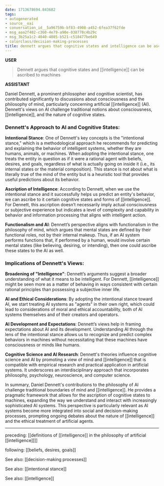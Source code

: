 ```yaml
---
date: 1713678694.843682
tags:
- autogenerated
- source__oai
- conversation_id__5a96759b-bf83-4908-a452-6fea37f62fde
- msg_aaa2f402-c360-4e79-a90e-038778c4b29c
- msg_3b25a1c2-4040-4085-b521-c518477be649
- colorclass/decision-making-processes
title: dennett argues that cognitive states and intelligence can be ascribed to machines
---
```


**USER**

>Dennett argues that cognitive states and [[intelligence]] can be ascribed to machines


**ASSISTANT**

Daniel Dennett, a prominent philosopher and cognitive scientist, has contributed significantly to discussions about consciousness and the philosophy of mind, particularly concerning artificial [[intelligence]] (AI). Dennett's views on AI challenge traditional notions about consciousness, [[intelligence]], and the nature of cognitive states.

### Dennett's Approach to AI and Cognitive States:

**Intentional Stance**: One of Dennett's key concepts is the "intentional stance," which is a methodological approach he recommends for predicting and explaining the behavior of intelligent systems, whether they are humans, animals, or machines. When adopting the intentional stance, one treats the entity in question as if it were a rational agent with beliefs, desires, and goals, regardless of what is actually going on inside it (i.e., its internal states or the material composition). This stance is not about what is literally true of the mind of the entity but is a heuristic tool that provides useful predictions about its behavior.

**Ascription of Intelligence**: According to Dennett, when we use the intentional stance and it successfully helps us predict an entity's behavior, we can ascribe to it certain cognitive states and forms of [[intelligence]]. For Dennett, this ascription doesn’t necessarily imply actual consciousness or subjective experience but indicates a level of complexity and capability in behavior and information processing that aligns with intelligent action.

**Functionalism and AI**: Dennett’s perspective aligns with functionalism in the philosophy of mind, which argues that mental states are defined by their functional roles, not by their internal makeup. Thus, if an AI system performs functions that, if performed by a human, would involve certain mental states (like believing, desiring, or intending), then one could ascribe these states to the AI as well.

### Implications of Dennett's Views:

**Broadening of "Intelligence"**: Dennett’s arguments suggest a broader understanding of what it means to be intelligent. For Dennett, [[intelligence]] might be seen more as a matter of behaving in ways consistent with certain rational principles than possessing a subjective inner life.

**AI and Ethical Considerations**: By adopting the intentional stance toward AI, we start treating AI systems as "agents" in their own right, which could lead to considerations of moral and ethical accountability, both of AI systems themselves and of their creators and operators.

**AI Development and Expectations**: Dennett’s views help in framing expectations about AI and its development. Understanding AI through the lens of the intentional stance allows us to recognize and predict complex behaviors in machines without necessitating that these machines have consciousness or minds like humans.

**Cognitive Science and AI Research**: Dennett's theories influence cognitive science and AI by promoting a view of mind and [[intelligence]] that is compatible with empirical research and practical application in artificial systems. It underscores an interdisciplinary approach that incorporates philosophy, psychology, neuroscience, and computer science.

In summary, Daniel Dennett's contributions to the philosophy of AI challenge traditional boundaries of mind and [[intelligence]]. He provides a pragmatic framework that allows for the ascription of cognitive states to machines, expanding the way we understand and interact with increasingly sophisticated AI systems. This perspective is particularly relevant as AI systems become more integrated into social and decision-making processes, prompting ongoing debates about the nature of [[intelligence]] and the ethical treatment of artificial agents.


---

preceding: [[definitions of [[intelligence]] in the philosophy of artificial [[intelligence]]]]  


following: [[beliefs, desires, goals]]

See also: [[decision-making processes]]


See also: [[intentional stance]]


See also: [[intelligence]]